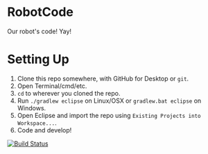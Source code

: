 # RobotCode
Our robot's code! Yay!

Setting Up
====
1) Clone this repo somewhere, with GitHub for Desktop or `git`.
2) Open Terminal/cmd/etc.
3) `cd` to wherever you cloned the repo.
4) Run `./gradlew eclipse` on Linux/OSX or `gradlew.bat eclipse` on Windows.
5) Open Eclipse and import the repo using `Existing Projects into Workspace...`.
6) Code and develop!

[![Build Status](https://travis-ci.org/Team5818/RobotCode.svg?branch=master)](https://travis-ci.org/Team5818/RobotCode)
